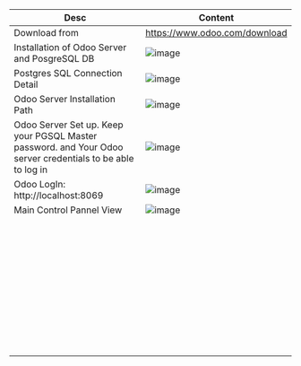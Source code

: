 |Desc|Content|
|-|-|
|Download from|https://www.odoo.com/download|
|Installation of Odoo Server and PosgreSQL DB|![image](https://user-images.githubusercontent.com/63977541/173244279-f03be572-02cb-4234-b56f-4986d013ec27.png)|
|Postgres SQL Connection Detail|![image](https://user-images.githubusercontent.com/63977541/173244305-0f99f89a-630e-49a2-808e-29b2daf4ed0a.png)|
|Odoo Server Installation Path|![image](https://user-images.githubusercontent.com/63977541/173244354-816efee3-1242-40f1-8d19-483bfbb6f73c.png)|
|Odoo Server Set up. Keep your PGSQL Master password. and Your Odoo server credentials to be able to log in|![image](https://user-images.githubusercontent.com/63977541/173244749-bc50ce0b-9fff-4e77-b7a5-2510f5df275e.png)|
|Odoo LogIn: http://localhost:8069|![image](https://user-images.githubusercontent.com/63977541/173245113-1bc234cf-3254-4213-9e72-dd1ddb7292ef.png)|
|Main Control Pannel View|![image](https://user-images.githubusercontent.com/63977541/173245152-ce97a67f-3764-48a8-a5da-83397bc87af0.png)|
|||
|||
|||
|||
|||
|||
|||
|||
|||
|||
|||
|||
|||
|||
|||
|||
|||
|||
|||
|||
|||
|||
|||
|||
|||
|||
|||
|||
|||
|||
|||
|||
|||
|||
|||
|||
|||
|||
|||
|||
|||
